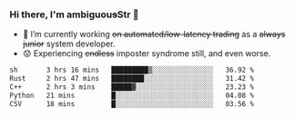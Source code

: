 ### Hi there, I'm ambiguou~~s~~Str 👋

<!--
**ambiguoustexture/ambiguoustexture** is a ✨ _special_ ✨ repository because its `README.md` (this file) appears on your GitHub profile.

Here are some ideas to get you started:
-->
- 🔭 I’m currently working ~~on automated/low-latency trading~~ as a ~~always junior~~ system developer.
- :worried: Experiencing ~~endless~~ imposter syndrome still, and even worse.

<!--START_SECTION:waka-->

```txt
sh       3 hrs 16 mins   █████████▒░░░░░░░░░░░░░░░   36.92 %
Rust     2 hrs 47 mins   ████████░░░░░░░░░░░░░░░░░   31.42 %
C++      2 hrs 3 mins    █████▓░░░░░░░░░░░░░░░░░░░   23.23 %
Python   21 mins         █░░░░░░░░░░░░░░░░░░░░░░░░   04.08 %
CSV      18 mins         █░░░░░░░░░░░░░░░░░░░░░░░░   03.56 %
```

<!--END_SECTION:waka-->
